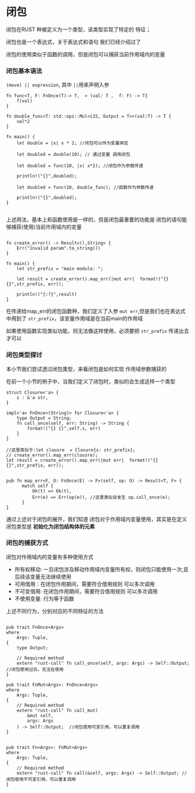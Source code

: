 # 闭包

闭包在RUST 种被定义为一个类型，该类型实现了特定的 特征；

闭包也是一个表达式，关于表达式和语句 我们已经介绍过了 

闭包的使用类似于函数的调用，但是闭包可以捕获当前作用域内的变量


### 闭包基本语法

`(move) || expression`, 其中 `||`用来声明入参 

```
fn func<T, F: FnOnce(T)-> T,  > (val: T ,  f: F) -> T{
	f(val)
}

fn double_func<T: std::ops::Mul<i32, Output = T>>(val:T) -> T {
	val*2
}

fn main() {
	let double = |x| x * 2; //闭包可以作为变量绑定 

	let doubled = double(10); // 通过变量 调用闭包 
	
	let doubled = func(10, |x| x*2); //闭包作为参数传递

    println!("{}",doubled);
	
	let doubled = func(10, double_func); //函数作为参数传递
	
	println!("{}",doubled);
}


```

上述用法，基本上和函数使用是一样的，但是闭包最重要的功能是 闭包的语句能够捕获(使用)当前作用域内的变量 

```

fn create_error() -> Result<(),String> {
	Err("invalid param".to_string())
}

fn main() {
	let str_prefix = "main module: ";
	
	let result = create_error().map_err(|mut err|  format!("{} {}",str_prefix, err));
	
	println!("{:?}",result)
}

```

在传递给map_err的闭包函数种，我们定义了入参 `mut err`,但是我们也在表达式中用到了 `str_prefix`，该变量作用域是在当前main的作用域

如果使用函数实现类似功能，则无法像这样使用，必须要把 `str_prefix` 传递出去才可以 


### 闭包类型探讨

本小节我们尝试透过闭包类型，来看闭包是如何实现 作用域参数捕获的 

在前一个小节的例子中，当我们定义了闭包时，类似的会生成这样一个类型

```
struct Closure<'a> {
    s : &'a str,
}

impl<'a> FnOnce<(String)> for Closure<'a> {
    type Output = String;
    fn call_once(self, err: String) -> String {
        format!("{} {}",self.s, err)
    }
}

//这里类似于:let clousre  = Closure{s: str_prefix}; 
// create_error().map_err(clousre);
let result = create_error().map_err(|mut err|  format!("{} {}",str_prefix, err)); 


pub fn map_err<F, O: FnOnce(E) -> F>(self, op: O) -> Result<T, F> {
      match self {
          Ok(t) => Ok(t),
          Err(e) => Err(op(e)), //这里类似会发生 op.call_once(e);
      }
}
```

通过上述对于闭包的展开，我们知道 闭包对于作用域内变量使用，其实是在定义闭包类型是 **初始化为闭包结构体的元素**


### 闭包的捕获方式 

闭包对作用域内的变量有多种使用方式 

 - 所有权移动: 一旦闭包涉及移动作用域内变量所有权，则闭包只能使用一次;且后续该变量无法继续使用
 - 可用借用：在闭包作用期间，需要符合借用规则  可以多次调用 
 - 不可变借用: 在闭包作用期间，需要符合借用规则 可以多次调用
 - 不使用变量: 行为等于函数

上述不同行为，分别对应的不同特征的方法

```

pub trait FnOnce<Args>
where
    Args: Tuple,
{
    type Output;

    // Required method
    extern "rust-call" fn call_once(self, args: Args) -> Self::Output; //闭包使用过后，无法在使用
}

pub trait FnMut<Args>: FnOnce<Args>
where
    Args: Tuple,
{
    // Required method
    extern "rust-call" fn call_mut(
        &mut self,
        args: Args
    ) -> Self::Output;  //闭包使用可变引用，可以重复调用
}


pub trait Fn<Args>: FnMut<Args>
where
    Args: Tuple,
{
    // Required method
    extern "rust-call" fn call(&self, args: Args) -> Self::Output; //闭包使用不可变引用，可以重复调用
}
```





 


